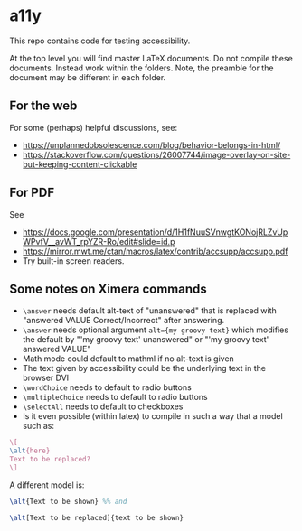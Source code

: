# a11y

This repo contains code for testing accessibility.

At the top level you will find master LaTeX documents. Do not compile
these documents. Instead work within the folders. Note, the preamble
for the document may be different in each folder.

## For the web

For some (perhaps) helpful discussions, see:

* https://unplannedobsolescence.com/blog/behavior-belongs-in-html/
* https://stackoverflow.com/questions/26007744/image-overlay-on-site-but-keeping-content-clickable

## For PDF

See 
* https://docs.google.com/presentation/d/1H1fNuuSVnwgtKONojRLZvUpWPvfV__avWT_rpYZR-Ro/edit#slide=id.p
* https://mirror.mwt.me/ctan/macros/latex/contrib/accsupp/accsupp.pdf
* Try built-in screen readers. 

## Some notes on Ximera commands

* `\answer` needs default alt-text of "unanswered" that is replaced with "answered VALUE Correct/Incorrect" after answering. 
* `\answer` needs optional argument `alt={my groovy text}` which modifies the default by "'my groovy text' unanswered" or "'my groovy text' answered VALUE"
* Math mode could default to mathml if no alt-text is given
* The text given by accessibility could be the underlying text in the browser DVI
* `\wordChoice` needs to default to radio buttons
* `\multipleChoice` needs to default to radio buttons
* `\selectAll` needs to default to checkboxes
* Is it even possible (within latex) to compile in such a way that a model such as:
```latex
\[
\alt{here}
Text to be replaced?
\]
```
A different model is:
```latex
\alt{Text to be shown} %% and 

\alt[Text to be replaced]{text to be shown}
```

